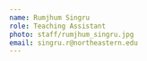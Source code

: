 ```yaml
---
name: Rumjhum Singru
role: Teaching Assistant
photo: staff/rumjhum_singru.jpg
email: singru.r@northeastern.edu
---
```

